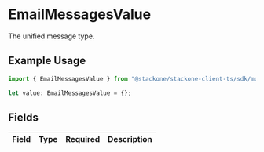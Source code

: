 # EmailMessagesValue

The unified message type.

## Example Usage

```typescript
import { EmailMessagesValue } from "@stackone/stackone-client-ts/sdk/models/shared";

let value: EmailMessagesValue = {};
```

## Fields

| Field       | Type        | Required    | Description |
| ----------- | ----------- | ----------- | ----------- |